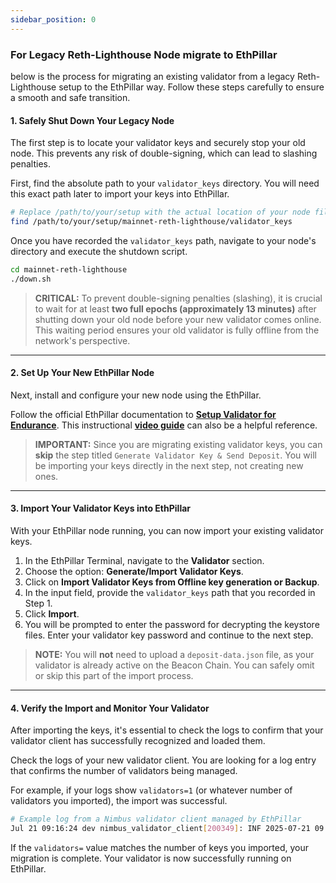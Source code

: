 ```yaml
---
sidebar_position: 0
---
```


###  For Legacy Reth-Lighthouse Node migrate to EthPillar

below is the process for migrating an existing validator from a legacy Reth-Lighthouse setup to the EthPillar way. Follow these steps carefully to ensure a smooth and safe transition.


#### 1. Safely Shut Down Your Legacy Node

The first step is to locate your validator keys and securely stop your old node. This prevents any risk of double-signing, which can lead to slashing penalties.

First, find the absolute path to your `validator_keys` directory. You will need this exact path later to import your keys into EthPillar.

```bash
# Replace /path/to/your/setup with the actual location of your node files.
find /path/to/your/setup/mainnet-reth-lighthouse/validator_keys
```

Once you have recorded the `validator_keys` path, navigate to your node's directory and execute the shutdown script.

```bash
cd mainnet-reth-lighthouse
./down.sh
```

> **CRITICAL:** To prevent double-signing penalties (slashing), it is crucial to wait for at least **two full epochs (approximately 13 minutes)** after shutting down your old node before your new validator comes online. This waiting period ensures your old validator is fully offline from the network's perspective.

---

#### 2. Set Up Your New EthPillar Node

Next, install and configure your new node using the EthPillar.

Follow the official EthPillar documentation to **[Setup Validator for Endurance](https://openfusionist.github.io/staking-docs/getting-started/ethpillar/)**. This instructional **[video guide](https://www.youtube.com/watch?v=YLuZPUW9Q9Q)** can also be a helpful reference.

> **IMPORTANT:** Since you are migrating existing validator keys, you can **skip** the step titled `Generate Validator Key & Send Deposit`. You will be importing your keys directly in the next step, not creating new ones.

---

#### 3. Import Your Validator Keys into EthPillar

With your EthPillar node running, you can now import your existing validator keys.

1.  In the EthPillar Terminal, navigate to the **Validator** section.
2.  Choose the option: **Generate/Import Validator Keys**.
3.  Click on **Import Validator Keys from Offline key generation or Backup**.
4.  In the input field, provide the `validator_keys` path that you recorded in Step 1.
5.  Click **Import**.
6.  You will be prompted to enter the password for decrypting the keystore files. Enter your validator key password and continue to the next step.

> **NOTE:** You will **not** need to upload a `deposit-data.json` file, as your validator is already active on the Beacon Chain. You can safely omit or skip this part of the import process.

---

#### 4. Verify the Import and Monitor Your Validator

After importing the keys, it's essential to check the logs to confirm that your validator client has successfully recognized and loaded them.

Check the logs of your new validator client. You are looking for a log entry that confirms the number of validators being managed.

For example, if your logs show `validators=1` (or whatever number of validators you imported), the import was successful.

```bash
# Example log from a Nimbus validator client managed by EthPillar
Jul 21 09:16:24 dev nimbus_validator_client[200349]: INF 2025-07-21 09:16:24.000+02:00 Slot start                                 slot=3629182 epoch=113411 attestationIn=<unknown> blockIn=<unknown> validators=1 node_status=synced delay=1ms682us998ns
```

If the `validators=` value matches the number of keys you imported, your migration is complete. Your validator is now successfully running on EthPillar.
